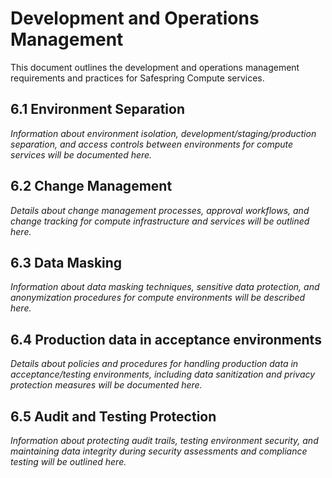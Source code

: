 # Development and Operations Management

This document outlines the development and operations management requirements and practices for Safespring Compute services.

## 6.1 Environment Separation

*Information about environment isolation, development/staging/production separation, and access controls between environments for compute services will be documented here.*

## 6.2 Change Management

*Details about change management processes, approval workflows, and change tracking for compute infrastructure and services will be outlined here.*

## 6.3 Data Masking

*Information about data masking techniques, sensitive data protection, and anonymization procedures for compute environments will be described here.*

## 6.4 Production data in acceptance environments

*Details about policies and procedures for handling production data in acceptance/testing environments, including data sanitization and privacy protection measures will be documented here.*

## 6.5 Audit and Testing Protection

*Information about protecting audit trails, testing environment security, and maintaining data integrity during security assessments and compliance testing will be outlined here.*